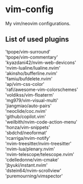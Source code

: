 # vim-config
My vim/neovim configurations.

## List of used plugins

'tpope/vim-surround' <br />
'tpope/vim-commentary' <br />
'kyazdani42/nvim-web-devicons' <br />
'nvim-lualine/lualine.nvim' <br />
'akinsho/bufferline.nvim' <br />
'famiu/bufdelete.nvim' <br />
'ap/vim-css-color' <br />
'rafi/awesome-vim-colorschemes' <br />
'voldikss/vim-floaterm' <br />
'mg979/vim-visual-multi' <br />
'jiangmiao/auto-pairs' <br />
'neoclide/coc.nvim' <br />
'github/copilot.vim' <br />
'weilbith/nvim-code-action-menu' <br />
'honza/vim-snippets' <br />
'sbdchd/neoformat' <br />
'rcarriga/nvim-notify' <br />
'nvim-treesitter/nvim-treesitter' <br />
'nvim-lua/plenary.nvim' <br />
'nvim-telescope/telescope.nvim' <br />
'cdelledonne/vim-cmake' <br />
'jbyuki/instant.nvim' <br />
'dstein64/nvim-scrollview' <br />
'puremourning/vimspector' <br />
